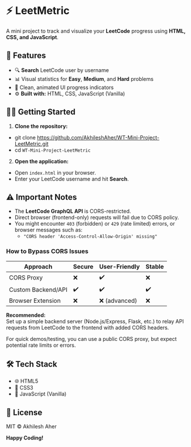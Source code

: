 # ⚡ LeetMetric

A mini project to track and visualize your **LeetCode** progress using **HTML, CSS, and JavaScript**.


## 🚀 Features

- 🔍 **Search** LeetCode user by username
- 📊 Visual statistics for **Easy**, **Medium**, and **Hard** problems
- 🧠 Clean, animated UI progress indicators
- ⚙️ **Built with:** HTML, CSS, JavaScript (Vanilla)



## 🧑‍💻 Getting Started

1. **Clone the repository:**
- git clone https://github.com/AkhileshAher/WT-Mini-Project-LeetMetric.git
- cd `WT-Mini-Project-LeetMetric`
   
2. **Open the application:**
- Open `index.html` in your browser.
- Enter your LeetCode username and hit **Search**.

## ⚠️ Important Notes

- The **LeetCode GraphQL API** is CORS-restricted.
 - Direct browser (frontend-only) requests will fail due to CORS policy.
 - You might encounter `403` (forbidden) or `429` (rate limited) errors, or browser messages such as:
   - `"CORS header 'Access-Control-Allow-Origin' missing"`

### How to Bypass CORS Issues

| Approach           | Secure | User-Friendly | Stable |
|--------------------|--------|---------------|--------|
| CORS Proxy         | ❌     | ✔️            | ❌     |
| Custom Backend/API | ✔️     | ✔️            | ✔️     |
| Browser Extension  | ❌     | ❌ (advanced) | ❌     |

**Recommended:**  
Set up a simple backend server (Node.js/Express, Flask, etc.) to relay API requests from LeetCode to the frontend with added CORS headers.

For quick demos/testing, you can use a public CORS proxy, but expect potential rate limits or errors.

## 🛠️ Tech Stack

- 🌐 HTML5
- 🎨 CSS3
- 🧠 JavaScript (Vanilla)


## 📄 License

MIT © Akhilesh Aher



**Happy Coding!**

